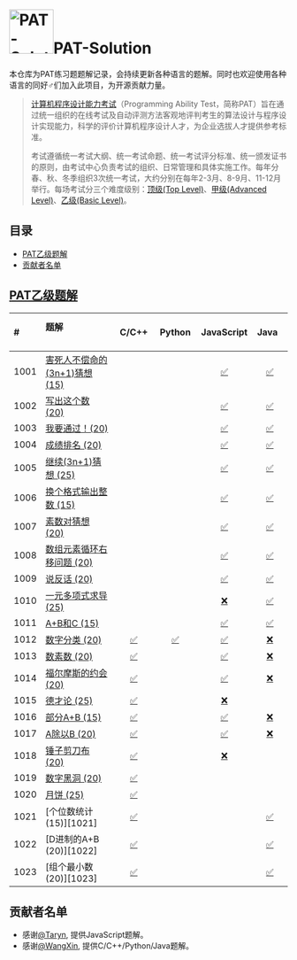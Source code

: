 # <img src="https://github.com/taryn2016/PAT-Solution/blob/master/res/img/logo.gif" alt="PAT-Solution" width="80" height="80" align="bottom"/>PAT-Solution
本仓库为PAT练习题题解记录，会持续更新各种语言的题解。同时也欢迎使用各种语言的同好♂们加入此项目，为开源贡献力量。

> [计算机程序设计能力考试](https://www.patest.cn/)（Programming Ability Test，简称PAT）旨在通过统一组织的在线考试及自动评测方法客观地评判考生的算法设计与程序设计实现能力，科学的评价计算机程序设计人才，为企业选拔人才提供参考标准。
>
> 考试遵循统一考试大纲、统一考试命题、统一考试评分标准、统一颁发证书的原则，由考试中心负责考试的组织、日常管理和具体实施工作。每年分春、秋、冬季组织3次统一考试，大约分别在每年2-3月、8-9月、11-12月举行。每场考试分三个难度级别：[顶级(Top Level)](https://www.patest.cn/contests/pat-t-practise)、[甲级(Advanced Level)](https://www.patest.cn/contests/pat-a-practise)、[乙级(Basic Level)](https://www.patest.cn/contests/pat-b-practise)。
 
## 目录
- [PAT乙级题解](#PAT乙级题解)
- [贡献者名单](#贡献者名单)

## [PAT乙级题解](https://www.patest.cn/contests/pat-b-practise)
| #    | 题解                         |    C/C++    |    Python    |  JavaScript  |      Java      |
| :--- | :--------------------------- | :---------: | :----------: | :----------: | :------------: |
| 1001 | [害死人不偿命的(3n+1)猜想 (15)][1001] |             |              | [✅][1001-js] | [✅][1001-java] |
| 1002 | [写出这个数 (20)][1002]           |             |              | [✅][1002-js] | [✅][1002-java] |
| 1003 | [我要通过！(20)][1003]            |             |              | [✅][1003-js] | [✅][1003-java] |
| 1004 | [成绩排名 (20)][1004]            |             |              | [✅][1004-js] | [✅][1004-java] |
| 1005 | [继续(3n+1)猜想 (25)][1005]      |             |              | [✅][1005-js] | [✅][1005-java] |
| 1006 | [换个格式输出整数 (15)][1006]        |             |              | [✅][1006-js] | [✅][1006-java] |
| 1007 | [素数对猜想 (20)][1007]           |             |              | [✅][1007-js] | [✅][1007-java] |
| 1008 | [数组元素循环右移问题 (20)][1008]      |             |              | [✅][1008-js] | [✅][1008-java] |
| 1009 | [说反话 (20)][1009]             |             |              | [✅][1009-js] | [✅][1009-java] |
| 1010 | [一元多项式求导 (25)][1010]         |             |              | [❌][1010-js] | [✅][1010-java] |
| 1011 | [A+B和C (15)][1011]           |             |              | [✅][1011-js] | [✅][1011-java] |
| 1012 | [数字分类 (20)][1012]            | [✅][1012-c] | [✅][1012-py] | [✅][1012-js] | [❌][1012-java] |
| 1013 | [数素数 (20)][1013]             | [✅][1013-c] |              | [✅][1013-js] | [❌][1013-java] |
| 1014 | [福尔摩斯的约会 (20)][1014]         | [✅][1014-c] |              | [✅][1014-js] | [❌][1014-java] |
| 1015 | [德才论 (25)][1015]             | [✅][1015-c] |              | [❌][1015-js] |                |
| 1016 | [部分A+B (15)][1016]           | [✅][1016-c] |              | [✅][1016-js] | [❌][1016-java] |
| 1017 | [A除以B (20)][1017]            | [✅][1017-c] |              | [✅][1017-js] | [❌][1017-java] |
| 1018 | [锤子剪刀布 (20)][1018]           | [✅][1018-c] |              | [❌][1018-js] |                |
| 1019 | [数字黑洞 (20)][1019]           | [✅][1019-c] |              |                |                |
| 1020 | [月饼 (25)][1020]             | [✅][1020-c] |              |                |                |
| 1021 | [个位数统计 (15)][1021]         | [✅][1021-c] |              |                | [✅][1021-java]  |
| 1022 | [D进制的A+B (20)][1022]         | [✅][1022-c] |              |                | [✅][1022-java]  |
| 1023 | [组个最小数 (20)][1023]         | [✅][1023-c] |              |                | [✅][1023-java]  |
 
## 贡献者名单
- 感谢[@Taryn](https://github.com/taryn2016), 提供JavaScript题解。
- 感谢[@WangXin](https://github.com/relish-wang), 提供C/C++/Python/Java题解。

[logo]: https://github.com/taryn2016/PAT-Solution/blob/master/res/img/logo.gif

[1001]: https://github.com/taryn2016/PAT-Solution/blob/master/tips/1001/README.md
[1002]: https://github.com/taryn2016/PAT-Solution/blob/master/tips/1002/README.md
[1003]: https://github.com/taryn2016/PAT-Solution/blob/master/tips/1003/README.md
[1004]: https://github.com/taryn2016/PAT-Solution/blob/master/tips/1004/README.md
[1005]: https://github.com/taryn2016/PAT-Solution/blob/master/tips/1005/README.md
[1006]: https://github.com/taryn2016/PAT-Solution/blob/master/tips/1006/README.md
[1007]: https://github.com/taryn2016/PAT-Solution/blob/master/tips/1007/README.md
[1008]: https://github.com/taryn2016/PAT-Solution/blob/master/tips/1008/README.md
[1009]: https://github.com/taryn2016/PAT-Solution/blob/master/tips/1009/README.md
[1010]: https://github.com/taryn2016/PAT-Solution/blob/master/tips/1010/README.md
[1011]: https://github.com/taryn2016/PAT-Solution/blob/master/tips/1011/README.md
[1012]: https://github.com/taryn2016/PAT-Solution/blob/master/tips/1012/README.md
[1013]: https://github.com/taryn2016/PAT-Solution/blob/master/tips/1013/README.md
[1014]: https://github.com/taryn2016/PAT-Solution/blob/master/tips/1014/README.md
[1015]: https://github.com/taryn2016/PAT-Solution/blob/master/tips/1015/README.md
[1016]: https://github.com/taryn2016/PAT-Solution/blob/master/tips/1016/README.md
[1017]: https://github.com/taryn2016/PAT-Solution/blob/master/tips/1017/README.md
[1018]: https://github.com/taryn2016/PAT-Solution/blob/master/tips/1018/README.md
[1019]: https://github.com/taryn2016/PAT-Solution/blob/master/tips/1019/README.md
[1020]: https://github.com/taryn2016/PAT-Solution/blob/master/tips/1020/README.md

[1012-c]: https://github.com/taryn2016/PAT-Solution/blob/master/src/basic/_1012/1012.c
[1013-c]: https://github.com/taryn2016/PAT-Solution/blob/master/src/basic/_1013/1013.cpp
[1014-c]: https://github.com/taryn2016/PAT-Solution/blob/master/src/basic/_1014/1014.c
[1015-c]: https://github.com/taryn2016/PAT-Solution/blob/master/src/basic/_1015/1015.cpp
[1016-c]: https://github.com/taryn2016/PAT-Solution/blob/master/src/basic/_1016/1016.c
[1017-c]: https://github.com/taryn2016/PAT-Solution/blob/master/src/basic/_1017/1017.c
[1018-c]: https://github.com/taryn2016/PAT-Solution/blob/master/src/basic/_1018/1018.c
[1019-c]: https://github.com/taryn2016/PAT-Solution/blob/master/src/basic/_1019/1019.cpp
[1020-c]: https://github.com/taryn2016/PAT-Solution/blob/master/src/basic/_1020/1020.cpp
[1021-c]: https://github.com/taryn2016/PAT-Solution/blob/master/src/basic/_1021/1021.cpp
[1022-c]: https://github.com/taryn2016/PAT-Solution/blob/master/src/basic/_1022/1022.cpp
[1023-c]: https://github.com/taryn2016/PAT-Solution/blob/master/src/basic/_1023/1023.cpp

[1012-py]: https://github.com/taryn2016/PAT-Solution/blob/master/src/basic/_1012/1012.py

[1001-js]: https://github.com/taryn2016/PAT-Solution/blob/master/src/basic/_1001/1001.js
[1002-js]: https://github.com/taryn2016/PAT-Solution/blob/master/src/basic/_1002/1002.js
[1003-js]: https://github.com/taryn2016/PAT-Solution/blob/master/src/basic/_1003/1003.js
[1004-js]: https://github.com/taryn2016/PAT-Solution/blob/master/src/basic/_1004/1004.js
[1005-js]: https://github.com/taryn2016/PAT-Solution/blob/master/src/basic/_1005/1005.js
[1006-js]: https://github.com/taryn2016/PAT-Solution/blob/master/src/basic/_1006/1006.js
[1007-js]: https://github.com/taryn2016/PAT-Solution/blob/master/src/basic/_1007/1007.js
[1008-js]: https://github.com/taryn2016/PAT-Solution/blob/master/src/basic/_1008/1008.js
[1009-js]: https://github.com/taryn2016/PAT-Solution/blob/master/src/basic/_1009/1009.js
[1010-js]: https://github.com/taryn2016/PAT-Solution/blob/master/src/basic/_1010/1010.js
[1011-js]: https://github.com/taryn2016/PAT-Solution/blob/master/src/basic/_1011/1011.js
[1012-js]: https://github.com/taryn2016/PAT-Solution/blob/master/src/basic/_1012/1012.js
[1013-js]: https://github.com/taryn2016/PAT-Solution/blob/master/src/basic/_1013/1013.js
[1014-js]: https://github.com/taryn2016/PAT-Solution/blob/master/src/basic/_1014/1014.js
[1015-js]: https://github.com/taryn2016/PAT-Solution/blob/master/src/basic/_1015/1015.js
[1016-js]: https://github.com/taryn2016/PAT-Solution/blob/master/src/basic/_1016/1016.js
[1017-js]: https://github.com/taryn2016/PAT-Solution/blob/master/src/basic/_1017/1017.js
[1018-js]: https://github.com/taryn2016/PAT-Solution/blob/master/src/basic/_1018/1018.js

[1001-java]: https://github.com/taryn2016/PAT-Solution/blob/master/src/basic/_1001/Main.java
[1002-java]: https://github.com/taryn2016/PAT-Solution/blob/master/src/basic/_1002/Main.java
[1003-java]: https://github.com/taryn2016/PAT-Solution/blob/master/src/basic/_1003/Main.java
[1004-java]: https://github.com/taryn2016/PAT-Solution/blob/master/src/basic/_1004/Main.java
[1005-java]: https://github.com/taryn2016/PAT-Solution/blob/master/src/basic/_1005/Main.java
[1006-java]: https://github.com/taryn2016/PAT-Solution/blob/master/src/basic/_1006/Main.java
[1007-java]: https://github.com/taryn2016/PAT-Solution/blob/master/src/basic/_1007/Main.java
[1008-java]: https://github.com/taryn2016/PAT-Solution/blob/master/src/basic/_1008/Main.java
[1009-java]: https://github.com/taryn2016/PAT-Solution/blob/master/src/basic/_1009/Main.java
[1010-java]: https://github.com/taryn2016/PAT-Solution/blob/master/src/basic/_1010/Main.java
[1011-java]: https://github.com/taryn2016/PAT-Solution/blob/master/src/basic/_1011/Main.java
[1012-java]: https://github.com/taryn2016/PAT-Solution/blob/master/src/basic/_1012/Main.java
[1013-java]: https://github.com/taryn2016/PAT-Solution/blob/master/src/basic/_1013/Main.java
[1014-java]: https://github.com/taryn2016/PAT-Solution/blob/master/src/basic/_1014/Main.java
[1016-java]: https://github.com/taryn2016/PAT-Solution/blob/master/src/basic/_1016/Main.java
[1017-java]: https://github.com/taryn2016/PAT-Solution/blob/master/src/basic/_1017/Main.java
[1021-java]: https://github.com/taryn2016/PAT-Solution/blob/master/src/basic/_1021/Main.java
[1022-java]: https://github.com/taryn2016/PAT-Solution/blob/master/src/basic/_1022/Main.java
[1023-java]: https://github.com/taryn2016/PAT-Solution/blob/master/src/basic/_1023/Main.java

